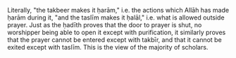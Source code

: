 

[^58]: al--Nawawī says in _Rawdah at-Taalibeen_ (1/224 Maktab al--Islāmī edition):

    "The intention is the purpose, so the person about to pray brings to mind that prayer and what is relevant of its characteristics, such as which prayer it is, whether it is obligatory etc. and he brings these things together in his intention with the first takbīr."

[^59]: al--Bukhārī, Muslim and others. It is given in _Irwāʾ_ (no.\ 22).

[^60]: Muslim and Ibn Mājah. The ḥadīth contains an indication that he did not use to commence it with the words of some people: "I intend to pray, etc." which is in fact agreed to be an innovation. But they differ as to whether it is a good or bad innovation, to which we say: "Indeed all innovations in worship are misguided, from the generality of his statement \pbuh, "and all innovations are misleading, and every misleading thing is in the Fire." But this is not the place for a detailed discussion of this.

[^61]: al-Ṭabarānī with a ṣaḥīḥ isnād.

[^62]: Abū Dāwūd, al--Tirmidhī and Ḥākim who declared it ṣaḥīḥ and al--Dhahabī agreed. It is given in _Irwāʾ_ (no. 301).

  Literally, "the takbeer makes it ḥarām," i.e. the actions which Allāh has made ḥarām during it, "and the taslīm makes it ḥalāl," i.e. what is allowed outside prayer. Just as the ḥadīth proves that the door to prayer is shut, no worshipper being able to open it except with purification, it similarly proves that the prayer cannot be entered except with takbīr, and that it cannot be exited except with taslīm. This is the view of the majority of scholars.

[^63]: Aḥmad and Ḥākim, who declared it ṣaḥīḥ and al--Dhahabī agreed.

[^64]: Muslim and al--Nasāʾī.

[^65]: Aḥmad and Bayhaqī with a ṣaḥīḥ isnād.

[^66]: al--Bukhārī and al--Nasāʾī.

[^67]: Ibid.

[^68]: al--Bukhārī and Abū Dāwūd.

[^69]: Abū Dāwūd, Ibn Khuzaymah (1/62/2, 64/1), Tammām and Ḥākim who declared it ṣaḥīḥ and al--Dhahabī agreed.

[^70]: al--Bukhārī and al--Nasāʾī.

[^71]: al-Bukhārī and Abū Dāwūd.

[^72]: Muslim and Abū Dāwūd. It is also given in _Irwāʾ_ (352).

<!-- TODO double check the following -->

[^73]: Ibn Ḥibbān and Diyāʾ, with a ṣaḥīḥ isnād.

[^74]: Aḥmad and Abū Dāwūd, with a ṣaḥīḥ isnād.

[^75]: Abū Dāwūd, al--Nasāʾī and Ibn Khuzaymah (1/54/2) with a ṣaḥīḥ isnād, and Ibn Ḥibbān declared it ṣaḥīḥ (485).

[^76]: Mālik, al-Bukhārī and Abū ʿAwānah.

<!-- TODO double check the following -->

[^77]: al--Nasāʾī and al--Dāraquṭnī with a ṣaḥīḥ isnād. In this ḥadīth there is evidence that grasping is from the sunnah, and in the previous ḥadīth that so is placing, so both are sunnah. As for the combination of holding and placing, which some of the later Ḥanafīs hold to be good, then that is an innovation; its form as they state is to place the right hand on the left, holding the wrist with the little finger and the thumb, and laying flat the remaining three fingers, as described in Ibn ʿĀbidīn's footnotes on _Durr al--Mukhtaar_ (1/454); so do not be confused by what they say.

<!-- TODO double check the following -->
<!-- TODO worry about appendix 4 -->

[^78]: Abū Dāwūd, Ibn Khuzaymah in his ṣaḥīḥ (1/54/2), Aḥmad and Abū Shaykh in _Tārīkh Isbahaan_ (p.\ 125); al--Tirmidhī declared one of its isnāds ḥasan, and its meaning is found in _al-Muwaṭṭāʾ_ and _Ṣaḥīḥ al--Bukhārī_ if considered carefully. I have fully quoted the isnāds of this ḥadīth in my book _Aḥkām al--Janāʾiz_ (p.\ 118).

    [NOTE:]{style="font-variant:small-caps;"} To place them on the chest is what is proved in the Sunnah, and all that is contrary to it is either ḍaʿīf or totally baseless. In fact, Imām Isḥāq ibn Rāhawayh acted on this sunnah, as Marwazī said in _Masāʾil_ (p.\ 222): "Isḥāq used to pray witr with us and he would raise his hands in qunūt, and make the qunūt before bowing, and place his hands on his breast or just under his breast." Similar is the saying of Qāḍī ʿIyāḍ al--Mālikī in _Mustahabbāt al--Ṣalāh_ in his book _al--Iʿlām_ (p.\ 15, 3rd edition, Rabat): "the right arm is to be placed on the back of the left, on the upper part of the chest." Close to this is what ʿAbd Allah ibn Aḥmad ibn Ḥanbal related in his _Masāʾil_ (p.\ 62): "I saw that when praying, my father placed his hands, one on the other, above the navel." See Appendix 4.

[^79]: al--Bukhārī and Muslim. It is given in _Irwāʾ_ (374) as well as the following one.

[^80]: Abū Dāwūd, al--Nasāʾī and others.

